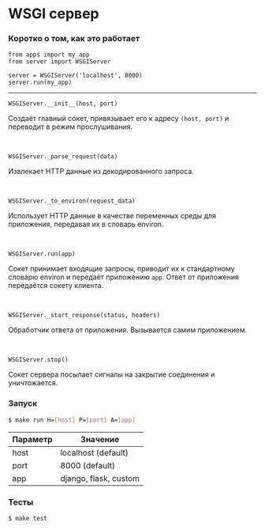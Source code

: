 # WSGI сервер

### Коротко о том, как это работает

```
from apps import my_app
from server import WSGIServer

server = WSGIServer('localhost', 8000)
server.run(my_app)
```

---


```WSGIServer.__init__(host, port)```

Создаёт главный сокет, привязывает его к адресу ```(host, port)``` и переводит в режим прослушивания.

<br>

```WSGIServer._parse_request(data)```

Извлекает HTTP данные из декодированного запроса.

<br>

```WSGIServer._to_environ(request_data)```

Использует HTTP данные в качестве переменных среды для 
приложения, передавая их в словарь environ.

<br>

```WSGIServer.run(app)``` 

Сокет принимает входящие запросы, приводит их к стандартному словарю environ
и передаёт приложению ``app``. Ответ от приложения передаётся сокету клиента.

<br>

```WSGIServer._start_response(status, headers)```

Обработчик ответа от приложения. Вызывается самим приложением.

<br>

```WSGIServer.stop()```

Сокет сервера посылает сигналы на закрытие соединения и уничтожается.


### Запуск 

```sh
$ make run H=[host] P=[port] A=[app]
```

Параметр | Значение
---------| -------------
host     | localhost (default)
port     | 8000 (default)
app      | django, flask, custom

### Тесты
```sh
$ make test
```

